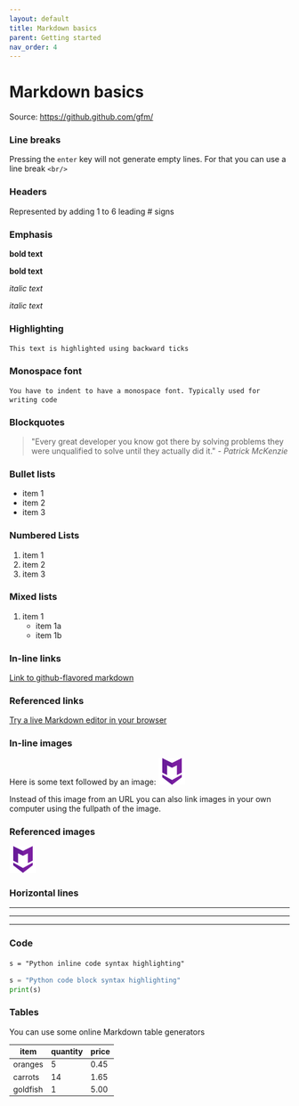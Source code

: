 ```yaml
---
layout: default
title: Markdown basics
parent: Getting started
nav_order: 4
---
```


# Markdown basics

Source: https://github.github.com/gfm/


[//]: # "This text will not render in the preview"

### Line breaks
Pressing the `enter` key will not generate empty lines. For that you can use a line break `<br/>`

### Headers

Represented by adding 1 to 6 leading # signs

### Emphasis

**bold text**

__bold text__

*italic text*

_italic text_


### Highlighting
`This text is highlighted using backward ticks`

### Monospace font
    You have to indent to have a monospace font. Typically used for writing code
    

### Blockquotes
> "Every great developer you know got there by solving problems they were unqualified to solve until they actually did it." *- Patrick McKenzie*

### Bullet lists
- item 1
- item 2
- item 3


### Numbered Lists
1. item 1
2. item 2
3. item 3


### Mixed lists
1. item 1
    - item 1a
    - item 1b
 


### In-line links
[Link to github-flavored markdown](https://github.com/adam-p/markdown-here/wiki/Markdown-Cheatsheet)


### Referenced links
[Try a live Markdown editor in your browser][1]

[1]: https://stackedit.io


### In-line images
Here is some text followed by an image: 
![alt_text](https://github.com/adam-p/markdown-here/raw/master/src/common/images/icon48.png "Logo Title Text 1")

Instead of this image from an URL you can also link images in your own computer using the fullpath of the image.

### Referenced images
![alt text][logo]

[logo]: https://github.com/adam-p/markdown-here/raw/master/src/common/images/icon48.png "Logo Title Text 2"

### Horizontal lines
[//]: # "Dashes"
--- 

[//]: # "Asterics"
***

[//]: # "Underscores"
___


### Code
`s = "Python inline code syntax highlighting"`

```python
s = "Python code block syntax highlighting"
print(s)
```

### Tables
You can use some online Markdown table generators

| item     | quantity | price |
|----------|----------|-------|
| oranges  | 5        | 0.45  |
| carrots  | 14       | 1.65  |
| goldfish | 1        | 5.00  |
